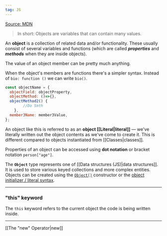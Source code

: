 ```yaml
---
tag: JS
---
```


[Source: MDN]( https://developer.mozilla.org/en-US/docs/Learn/JavaScript/Objects/Basics)

>In short: Objects are variables that can contain many values.

An **object** is a collection of related data and/or functionality. These usually consist of several variables and functions (which are called ***properties*** and ***methods*** when they are inside objects). 

The value of an object member can be pretty much anything.

When the object's members are functions there's a simpler syntax. Instead of `bio: function ()` we can write `bio()`.

``` js
const objectName = {
  objectField: objectProperty,
  objectMethod: ()=>{},
  objectMethod2() {
		//Do Smth  
	},
  member3Name: member3Value,
};
```

An object like this is referred to as an **object [[Literal|literal]]** — we've literally written out the object contents as we've come to create it. This is different compared to objects instantiated from [[Classes|classes]].

Properties of an object can be accessed using **dot notation** or bracket notation `person["age"]`.


The **`Object`** type represents one of [[Data structures (JS)|data structures]]. It is used to store various keyed collections and more complex entities. Objects can be created using the [`Object()`](https://developer.mozilla.org/en-US/docs/Web/JavaScript/Reference/Global_Objects/Object/Object) constructor or the [object initializer / literal syntax](https://developer.mozilla.org/en-US/docs/Web/JavaScript/Reference/Operators/Object_initializer).

___
### "this" keyword
The `this` keyword refers to the current object the code is being written inside.

_____


[[The "new" Operator|new]]
